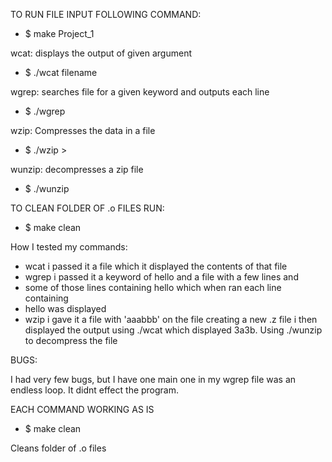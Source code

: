 TO RUN FILE INPUT FOLLOWING COMMAND:

* $ make Project_1


wcat: displays the output of given argument

  * $ ./wcat filename
    
wgrep: searches file for a given keyword and outputs each line 

  * $ ./wgrep <keyword> <filename>

wzip: Compresses the data in a file
   * $ ./wzip <filename> > <give new file a name.z>

wunzip: decompresses a zip file
   * $ ./wunzip <zipfile>

TO CLEAN FOLDER OF .o FILES RUN:
   * $ make clean

How I tested my commands:

* wcat i passed it a file which it displayed the contents of that file
* wgrep i passed it a keyword of hello and a file with a few lines and 
* some of those lines containing hello which when ran each line containing
* hello was displayed
* wzip i gave it a file with 'aaabbb' on the file creating a new .z file i 
    then displayed the output using ./wcat which displayed 3a3b. Using ./wunzip 
    to decompress the file 

BUGS:
    
I had very few bugs, but I have one main one in my wgrep file was an endless loop.
    It didnt effect the program.



EACH COMMAND WORKING AS IS 

* $ make clean

Cleans folder of .o files
